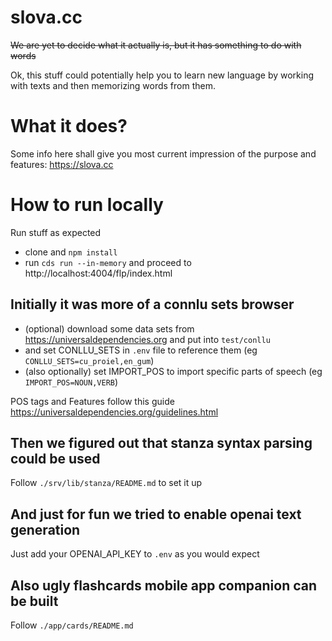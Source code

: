 # slova.cc
~~We are yet to decide what it actually is, but it has something to do with words~~

Ok, this stuff could potentially help you to learn new language by working with texts and then memorizing words from them.

# What it does?
Some info here shall give you most current impression of the purpose and features: https://slova.cc

# How to run locally
Run stuff as expected
* clone and `npm install`
* run `cds run --in-memory` and proceed to http://localhost:4004/flp/index.html
  
## Initially it was more of a connlu sets browser
* (optional) download some data sets from https://universaldependencies.org and put into `test/conllu`
* and set CONLLU_SETS in `.env` file to reference them (eg `CONLLU_SETS=cu_proiel,en_gum`)
* (also optionally) set IMPORT_POS to import specific parts of speech (eg `IMPORT_POS=NOUN,VERB`)

POS tags and Features follow this guide https://universaldependencies.org/guidelines.html

## Then we figured out that stanza syntax parsing could be used
Follow `./srv/lib/stanza/README.md` to set it up

## And just for fun we tried to enable openai text generation
Just add your OPENAI_API_KEY to `.env` as you would expect

## Also ugly flashcards mobile app companion can be built
Follow `./app/cards/README.md`
